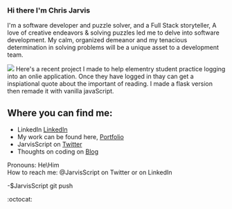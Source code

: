 ### Hi there I'm Chris Jarvis

I'm a software developer and puzzle solver, and a Full Stack storyteller,  A love of creative endeavors & solving puzzles led me to delve into software development.  My calm, organized demeanor and my tenacious determination in solving problems will be a unique asset to a development team.

 <img src="http://christopherleejarvis.com/JarvisScript/wp-content/uploads/2019/09/book_nook_quote.jpg">
Here's a recent project I made to help elementry student practice logging into an onlie application. Once they have logged in thay can get a inspiational quote about the important of reading. I made a flask version then remade it with vanilla javaScript.



## Where you can find me:
- LinkedIn <a href="https://www.linkedin.com/in/christopherljarvis/" target="_blank" Rel="noreferrer">LinkedIn</a>
- My work can be found here, <a href="http://www.christopherleejarvis.com" target="_blank" Rel="noreferrer">Portfolio</a>
- JarvisScript on <a href="https://twitter.com/JarvisScript" target="blank" Rel="noreferrer">Twitter</a> 
- Thoughts on coding on <a href="http://www.christopherleejarvis.com/JarvisScript" target="blank" Rel="noreferrer">Blog</a>


 Pronouns: He\Him \
 How to reach me: @JarvisScript on Twitter or on LinkedIn
 
-$JarvisScript git push

:octocat: 

<!--
**ClJarvis/ClJarvis** is a ✨ _special_ ✨ repository because its `README.md` (this file) appears on your GitHub profile.

Here are some ideas to get you started:

- 🔭 I’m currently working on ...
- 🌱 I’m currently learning ...
- 👯 I’m looking to collaborate on ...
- 🤔 I’m looking for help with ...
- 💬 Ask me about ...
- 📫 How to reach me: ...
- 😄 Pronouns: ...
- ⚡ Fun fact: ...
-->
